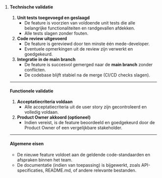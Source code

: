 1. #### **Technische validatie**

   1. **Unit tests toegevoegd en geslaagd**
      - De feature is voorzien van voldoende unit tests die alle belangrijke functionaliteiten en randgevallen afdekken.
      - Alle tests slagen zonder fouten.
   2. **Code review uitgevoerd**
      - De feature is gereviewd door ten minste één mede-developer.
      - Eventuele opmerkingen uit de review zijn verwerkt en goedgekeurd.
   3. **Integratie in de main branch**
      - De feature is succesvol gemerged naar de **main branch** zonder conflicten.
      - De codebase blijft stabiel na de merge (CI/CD checks slagen).

   ------

   #### **Functionele validatie**

   1. **Acceptatiecriteria voldaan**
      - Alle acceptatiecriteria uit de user story zijn gecontroleerd en volledig voldaan.
   2. **Product Owner akkoord (optioneel)**
      - Indien vereist, is de feature beoordeeld en goedgekeurd door de Product Owner of een vergelijkbare stakeholder.

   ------

   #### **Algemene eisen**

   - De nieuwe feature voldoet aan de geldende code-standaarden en afspraken binnen het team.
   - De documentatie (indien van toepassing) is bijgewerkt, zoals API-specificaties, README.md, of andere relevante bestanden.